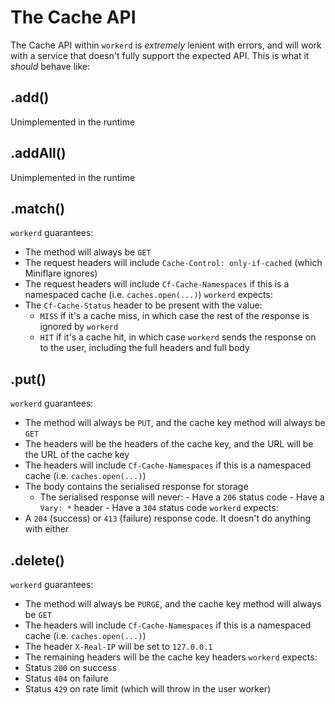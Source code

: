 # The Cache API

The Cache API within `workerd` is _extremely_ lenient with errors, and will work
with a service that doesn't fully support the expected API. This is what it
_should_ behave like:

## .add()

Unimplemented in the runtime

## .addAll()

Unimplemented in the runtime

## .match()

`workerd` guarantees:

- The method will always be `GET`
- The request headers will include `Cache-Control: only-if-cached` (which
  Miniflare ignores)
- The request headers will include `Cf-Cache-Namespaces` if this is a namespaced
  cache (i.e. `caches.open(...)`) `workerd` expects:
- The `Cf-Cache-Status` header to be present with the value:
  - `MISS` if it's a cache miss, in which case the rest of the response is
    ignored by `workerd`
  - `HIT` if it's a cache hit, in which case `workerd` sends the response on to
    the user, including the full headers and full body

## .put()

`workerd` guarantees:

- The method will always be `PUT`, and the cache key method will always be `GET`
- The headers will be the headers of the cache key, and the URL will be the URL
  of the cache key
- The headers will include `Cf-Cache-Namespaces` if this is a namespaced cache
  (i.e. `caches.open(...)`)
- The body contains the serialised response for storage
  - The serialised response will never: - Have a `206` status code - Have a
    `Vary: *` header - Have a `304` status code `workerd` expects:
- A `204` (success) or `413` (failure) response code. It doesn't do anything
  with either

## .delete()

`workerd` guarantees:

- The method will always be `PURGE`, and the cache key method will always be
  `GET`
- The headers will include `Cf-Cache-Namespaces` if this is a namespaced cache
  (i.e. `caches.open(...)`)
- The header `X-Real-IP` will be set to `127.0.0.1`
- The remaining headers will be the cache key headers `workerd` expects:
- Status `200` on success
- Status `404` on failure
- Status `429` on rate limit (which will throw in the user worker)
